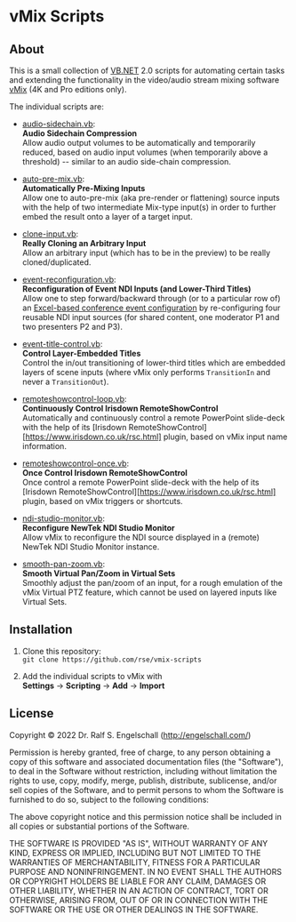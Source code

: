 
vMix Scripts
============

About
-----

This is a small collection of
[VB.NET](https://en.wikipedia.org/wiki/Visual_Basic_.NET) 2.0 scripts
for automating certain tasks and extending the functionality in the
video/audio stream mixing software [vMix](https://www.vmix.com/) (4K and Pro editions only).

The individual scripts are:

- [audio-sidechain.vb](audio-sidechain.vb):<br/>
  **Audio Sidechain Compression**<br/>
  Allow audio output volumes to be automatically and temporarily
  reduced, based on audio input volumes (when temporarily above a
  threshold) -- similar to an audio side-chain compression.

- [auto-pre-mix.vb](auto-pre-mix.vb):<br/>
  **Automatically Pre-Mixing Inputs**<br/>
  Allow one to auto-pre-mix (aka pre-render or flattening) source
  inputs with the help of two intermediate Mix-type input(s) in order to
  further embed the result onto a layer of a target input.

- [clone-input.vb](clone-input.vb):<br/>
  **Really Cloning an Arbitrary Input**<br/>
  Allow an arbitrary input (which has to be in the preview) to be
  really cloned/duplicated.

- [event-reconfiguration.vb](event-reconfiguration.vb):<br/>
  **Reconfiguration of Event NDI Inputs (and Lower-Third Titles)**<br/>
  Allow one to step forward/backward through (or to a
  particular row of) an [Excel-based conference event
  configuration](event-reconfiguration.xlsx) by re-configuring four
  reusable NDI input sources (for shared content, one moderator P1 and
  two presenters P2 and P3).

- [event-title-control.vb](event-title-control.vb):<br/>
  **Control Layer-Embedded Titles**<br/>
  Control the in/out transitioning of lower-third titles which are
  embedded layers of scene inputs (where vMix only performs `TransitionIn`
  and never a `TransitionOut`).

- [remoteshowcontrol-loop.vb](remoteshowcontrol-loop.vb):<br/>
  **Continuously Control Irisdown RemoteShowControl**<br/>
  Automatically and continuously control a remote
  PowerPoint slide-deck with the help of its [Irisdown
  RemoteShowControl][https://www.irisdown.co.uk/rsc.html] plugin,
  based on vMix input name information.

- [remoteshowcontrol-once.vb](remoteshowcontrol-once.vb):<br/>
  **Once Control Irisdown RemoteShowControl**<br/>
  Once control a remote PowerPoint slide-deck with the help of its
  [Irisdown RemoteShowControl][https://www.irisdown.co.uk/rsc.html]
  plugin, based on vMix triggers or shortcuts.

- [ndi-studio-monitor.vb](ndi-studio-monitor.vb):<br/>
  **Reconfigure NewTek NDI Studio Monitor**<br/>
  Allow vMix to reconfigure the NDI source displayed in a (remote) NewTek
  NDI Studio Monitor instance.

- [smooth-pan-zoom.vb](smooth-pan-zoom.vb):<br/>
  **Smooth Virtual Pan/Zoom in Virtual Sets**<br/>
  Smoothly adjust the pan/zoom of an input, for a rough emulation of the
  vMix Virtual PTZ feature, which cannot be used on layered inputs like
  Virtual Sets.

Installation
------------

1. Clone this repository:<br/>
   `git clone https://github.com/rse/vmix-scripts`

2. Add the individual scripts to vMix with<br/>
   **Settings** &rarr; **Scripting** &rarr; **Add** &rarr; **Import**

License
-------

Copyright &copy; 2022 Dr. Ralf S. Engelschall (http://engelschall.com/)

Permission is hereby granted, free of charge, to any person obtaining
a copy of this software and associated documentation files (the
"Software"), to deal in the Software without restriction, including
without limitation the rights to use, copy, modify, merge, publish,
distribute, sublicense, and/or sell copies of the Software, and to
permit persons to whom the Software is furnished to do so, subject to
the following conditions:

The above copyright notice and this permission notice shall be included
in all copies or substantial portions of the Software.

THE SOFTWARE IS PROVIDED "AS IS", WITHOUT WARRANTY OF ANY KIND,
EXPRESS OR IMPLIED, INCLUDING BUT NOT LIMITED TO THE WARRANTIES OF
MERCHANTABILITY, FITNESS FOR A PARTICULAR PURPOSE AND NONINFRINGEMENT.
IN NO EVENT SHALL THE AUTHORS OR COPYRIGHT HOLDERS BE LIABLE FOR ANY
CLAIM, DAMAGES OR OTHER LIABILITY, WHETHER IN AN ACTION OF CONTRACT,
TORT OR OTHERWISE, ARISING FROM, OUT OF OR IN CONNECTION WITH THE
SOFTWARE OR THE USE OR OTHER DEALINGS IN THE SOFTWARE.

